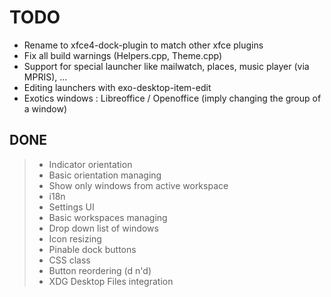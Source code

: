 # TODO

+ Rename to xfce4-dock-plugin to match other xfce plugins
+ Fix all build warnings (Helpers.cpp, Theme.cpp)
+ Support for special launcher like mailwatch, places, music player (via MPRIS), ...
+ Editing launchers with exo-desktop-item-edit
+ Exotics windows : Libreoffice / Openoffice (imply changing the group of a window)

## DONE

> + Indicator orientation
> + Basic orientation managing
> + Show only windows from active workspace
> + i18n
> + Settings UI
> + Basic workspaces managing
> + Drop down list of windows
> + Icon resizing
> + Pinable dock buttons
> + CSS class
> + Button reordering (d n'd)
> + XDG Desktop Files integration
